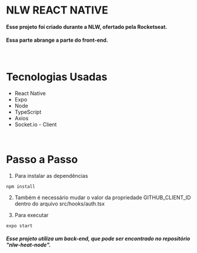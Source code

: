 # NLW REACT NATIVE

#### Esse projeto foi criado durante a NLW, ofertado pela Rocketseat.

#### Essa parte abrange a parte do front-end.



<br>

# Tecnologias Usadas

- React Native
- Expo
- Node
- TypeScript
- Axios
- Socket.io - Client

<br>

# Passo a Passo

1. Para instalar as dependências

```
npm install
```

2. Também é necessário mudar o valor da propriedade GITHUB_CLIENT_ID dentro do arquivo src/hooks/auth.tsx

2. Para executar

```
expo start
```

##### Esse projeto utiliza um back-end, que pode ser encontrado no repositório "nlw-heat-node".